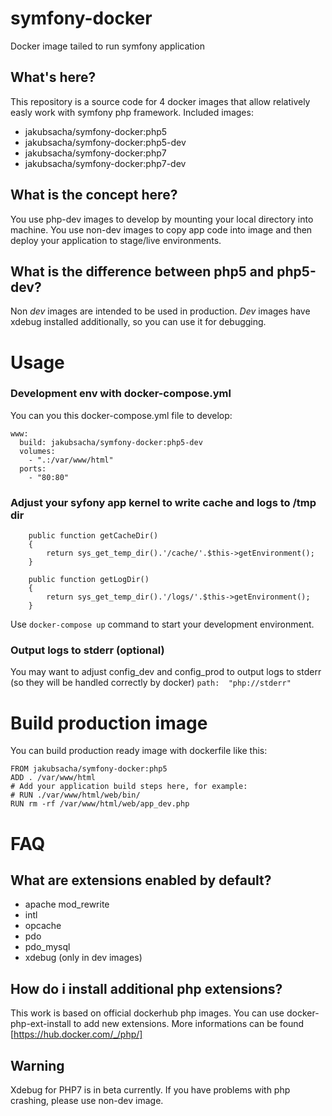 # symfony-docker
Docker image tailed to run symfony application

## What's here?

This repository is a source code for 4 docker images that allow relatively easly work with symfony php framework. Included images:

* jakubsacha/symfony-docker:php5
* jakubsacha/symfony-docker:php5-dev
* jakubsacha/symfony-docker:php7
* jakubsacha/symfony-docker:php7-dev

## What is the concept here?

You use php-dev images to develop by mounting your local directory into machine.
You use non-dev images to copy app code into image and then deploy your application to stage/live environments.

## What is the difference between php5 and php5-dev?

Non *dev* images are intended to be used in production. *Dev* images have xdebug installed additionally, so you can use it for debugging.

# Usage

### Development env with docker-compose.yml

You can you this docker-compose.yml file to develop:

```
www:
  build: jakubsacha/symfony-docker:php5-dev
  volumes:
    - ".:/var/www/html"
  ports:
    - "80:80"
```

### Adjust your syfony app kernel to write cache and logs to /tmp dir
```
    public function getCacheDir()
    {
        return sys_get_temp_dir().'/cache/'.$this->getEnvironment();
    }

    public function getLogDir()
    {
        return sys_get_temp_dir().'/logs/'.$this->getEnvironment();
    }
```

Use ```docker-compose up``` command to start your development environment.

### Output logs to stderr (optional)

You may want to adjust config_dev and config_prod to output logs to stderr (so they will be handled correctly by docker)
``
path:  "php://stderr"
``

# Build production image

You can build production ready image with dockerfile like this:

```
FROM jakubsacha/symfony-docker:php5
ADD . /var/www/html
# Add your application build steps here, for example:
# RUN ./var/www/html/web/bin/
RUN rm -rf /var/www/html/web/app_dev.php
```

# FAQ

## What are extensions enabled by default?
* apache mod_rewrite
* intl
* opcache
* pdo
* pdo_mysql
* xdebug (only in dev images)

## How do i install additional php extensions?
This work is based on official dockerhub php images. You can use docker-php-ext-install to add new extensions. More informations can be found [https://hub.docker.com/_/php/]

## Warning
Xdebug for PHP7 is in beta currently. If you have problems with php crashing, please use non-dev image.